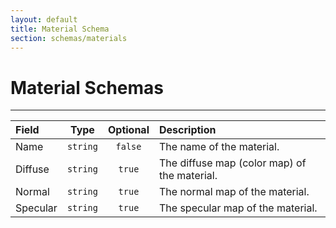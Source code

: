 ```yaml
---
layout: default
title: Material Schema
section: schemas/materials
---
```

# Material Schemas
---

| Field    | Type     | Optional | Description
|:---------|:--------:|:--------:|:-----------
| Name     | `string` | `false`  | The name of the material.
| Diffuse  | `string` | `true`   | The diffuse map (color map) of the material.
| Normal   | `string` | `true`   | The normal map of the material.
| Specular | `string` | `true`   | The specular map of the material.
